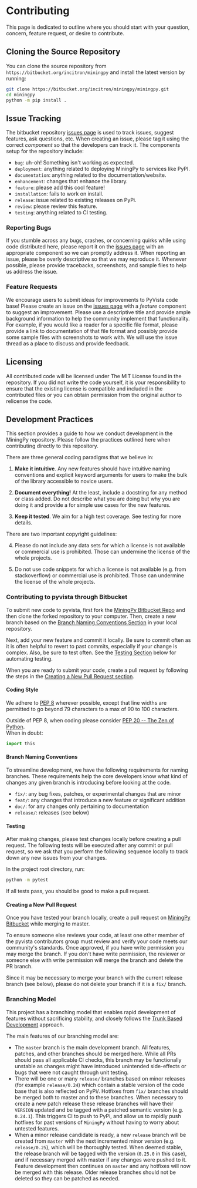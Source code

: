 # Contributing

This page is dedicated to outline where you should start with your question,
concern, feature request, or desire to contribute.


## Cloning the Source Repository

You can clone the source repository from `https://bitbucket.org/incitron/miningpy`
and install the latest version by running:

```bash
git clone https://bitbucket.org/incitron/miningpy/miningpy.git
cd miningpy
python -m pip install .
```


## Issue Tracking

The bitbucket repository [issues page](https://bitbucket.org/incitron/miningpy/issues) is used 
to track issues, suggest features, ask questions, etc. When creating an issue, please tag it using
the correct *component* so that the developers can track it. The components setup for the repository include:
- `bug`: uh-oh! Something isn't working as expected.
- `deployment`: anything related to deploying MiningPy to services like PyPI.
- `documentation`: anything related to the documentation/website.
- `enhancement`: changes that enhance the library.
- `feature`: please add this cool feature!
- `installation`: fails to work on install.
- `release`: issue related to existing releases on PyPi.
- `review`: please review this feature.
- `testing`: anything related to CI testing.


### Reporting Bugs

If you stumble across any bugs, crashes, or concerning quirks while using code
distributed here, please report it on the [issues page](https://bitbucket.org/incitron/miningpy/issues)
with an appropriate component so we can promptly address it.
When reporting an issue, please be overly descriptive so that we may reproduce
it. Whenever possible, please provide tracebacks, screenshots, and sample files
to help us address the issue.


### Feature Requests

We encourage users to submit ideas for improvements to PyVista code base!
Please create an issue on the [issues page](https://bitbucket.org/incitron/miningpy/issues)
with a *feature* component to suggest an improvement.
Please use a descriptive title and provide ample background information to help
the community implement that functionality. For example, if you would like a
reader for a specific file format, please provide a link to documentation of
that file format and possibly provide some sample files with screenshots to work
with. We will use the issue thread as a place to discuss and provide feedback.


## Licensing

All contributed code will be licensed under The MIT License found in the
repository. If you did not write the code yourself, it is your responsibility
to ensure that the existing license is compatible and included in the
contributed files or you can obtain permission from the original author to
relicense the code.


## Development Practices
This section provides a guide to how we conduct development in the MiningPy repository. 
Please follow the practices outlined here when contributing directly to this repository.

There are three general coding paradigms that we believe in:

1. **Make it intuitive**. Any new features should have
   intuitive naming conventions and explicit keyword arguments for users to
   make the bulk of the library accessible to novice users.

2. **Document everything!** At the least, include a docstring for any method
   or class added. Do not describe what you are doing but why you are doing
   it and provide a for simple use cases for the new features.

3. **Keep it tested**. We aim for a high test coverage. See
   testing for more details.

There are two important copyright guidelines:

4. Please do not include any data sets for which a license is not available
   or commercial use is prohibited. Those can undermine the license of
   the whole projects.

5. Do not use code snippets for which a license is not available (e.g. from
   stackoverflow) or commercial use is prohibited. Those can undermine
   the license of the whole projects.
   
### Contributing to pyvista through Bitbucket

To submit new code to pyvista, first fork the [MiningPy Bitbucket Repo](https://bitbucket.org/incitron/miningpy) 
and then clone the forked repository to your computer. Then, create a new branch based on the
[Branch Naming Conventions Section](#branch-naming-conventions) in your local repository.

Next, add your new feature and commit it locally. Be sure to commit
often as it is often helpful to revert to past commits, especially if
your change is complex.  Also, be sure to test often. See the
[Testing Section](#testing) below for automating testing.

When you are ready to submit your code, create a pull request by
following the steps in the [Creating a New Pull Request section](#creating-a-new-pull-request).


#### Coding Style

We adhere to [PEP 8](https://www.python.org/dev/peps/pep-0008/)
wherever possible, except that line widths are permitted to go beyond
79 characters to a max of 90 to 100 characters.

Outside of PEP 8, when coding please consider [PEP 20 -- The Zen of Python](https://www.python.org/dev/peps/pep-0020/).  
When in doubt:

```python
import this
```


#### Branch Naming Conventions

To streamline development, we have the following requirements for naming
branches. These requirements help the core developers know what kind of changes
any given branch is introducing before looking at the code.

- `fix/`: any bug fixes, patches, or experimental changes that are minor
- `feat/`: any changes that introduce a new feature or significant addition
- `doc/`: for any changes only pertaining to documentation
- `release/`: releases (see below)


#### Testing

After making changes, please test changes locally before creating a pull
request. The following tests will be executed after any commit or pull request,
so we ask that you perform the following sequence locally to track down any new
issues from your changes.

In the project root directory, run:
```bash
python -m pytest
```

If all tests pass, you should be good to make a pull request.


#### Creating a New Pull Request

Once you have tested your branch locally, create a pull request on
[MiningPy Bitbucket](https://bitbucket.org/incitron/miningpy) while merging to
master.

To ensure someone else reviews your code, at least one other member of
the pyvista contributors group must review and verify your code meets
our community's standards.  Once approved, if you have write
permission you may merge the branch.  If you don't have write
permission, the reviewer or someone else with write permission will
merge the branch and delete the PR branch.

Since it may be necessary to merge your branch with the current
release branch (see below), please do not delete your branch if it
is a `fix/` branch.


### Branching Model

This project has a branching model that enables rapid development of
features without sacrificing stability, and closely follows the 
[Trunk Based Development](https://trunkbaseddevelopment.com/) approach.

The main features of our branching model are:

- The `master` branch is the main development branch.  All features,
  patches, and other branches should be merged here.  While all PRs
  should pass all applicable CI checks, this branch may be
  functionally unstable as changes might have introduced unintended
  side-effects or bugs that were not caught through unit testing.
- There will be one or many `release/` branches based on minor
  releases (for example `release/0.24`) which contain a stable version
  of the code base that is also reflected on PyPi/.  Hotfixes from
  `fix/` branches should be merged both to master and to these
  branches.  When necessary to create a new patch release these
  release branches will have their `VERSION` updated and be
  tagged with a patched semantic version (e.g. `0.24.1`).  This
  triggers CI to push to PyPi, and allow us to rapidly push hotfixes
  for past versions of `MiningPy` without having to worry about
  untested features.
- When a minor release candidate is ready, a new `release` branch will
  be created from `master` with the next incremented minor version
  (e.g. `release/0.25`), which will be thoroughly tested.  When deemed
  stable, the release branch will be tagged with the version (`0.25.0`
  in this case), and if necessary merged with master if any changes
  were pushed to it.  Feature development then continues on `master`
  and any hotfixes will now be merged with this release.  Older
  release branches should not be deleted so they can be patched as
  needed.


